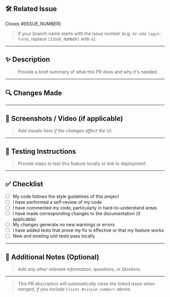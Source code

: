 ## 🛠️ Related Issue

Closes #[ISSUE_NUMBER]

> If your branch name starts with the issue number (e.g. `42-add-login-form`), replace `[ISSUE_NUMBER]` with `42`.

---

## ✨ Description

> Provide a brief summary of what this PR does and why it's needed.

---

## 🔍 Changes Made


---

## 📸 Screenshots / Video (if applicable)

> _Add visuals here if the changes affect the UI._

---

## 🧪 Testing Instructions

> Provide steps to test this feature locally or link to deployment.

---

## ✅ Checklist

- [ ] My code follows the style guidelines of this project
- [ ] I have performed a self-review of my code
- [ ] I have commented my code, particularly in hard-to-understand areas
- [ ] I have made corresponding changes to the documentation (if applicable)
- [ ] My changes generate no new warnings or errors
- [ ] I have added tests that prove my fix is effective or that my feature works
- [ ] New and existing unit tests pass locally

---

## 🙏 Additional Notes (Optional)

> _Add any other relevant information, questions, or blockers._

---

> _This PR description will automatically close the linked issue when merged, if you include `Closes #<issue_number>` above._
